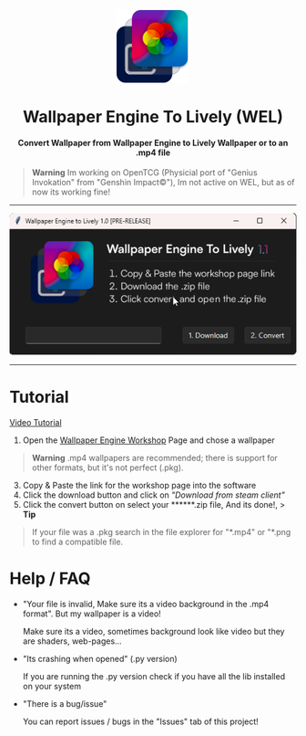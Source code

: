 <p align="center">
  <img src="https://raw.githubusercontent.com/CroissantDuNord/we-to-lively/main/media/loog%20WEL.png?token=GHSAT0AAAAAAB6YTS6J5PF54NQ5HFQO46ZKZAU743A" width="128px" height="128px" alt="Logo">
</p>
<h1 align="center">Wallpaper Engine To Lively (WEL)</h1>
<h4 align="center">Convert Wallpaper from Wallpaper Engine to Lively Wallpaper or to an .mp4 file</h4>
</p>

> **Warning**
> Im working on OpenTCG (Physicial port of "Genius Invokation" from "Genshin Impact©"), Im not active on WEL, but as of now its working fine!
 
 ---

<p align="center">
  <img src="https://raw.githubusercontent.com/CroissantDuNord/we-to-lively/main/media/window.png?token=GHSAT0AAAAAAB6YTS6IVS36OLI4LFLLOA7CZAVAK7A" alt="Logo">
  
---


  
# Tutorial
[Video Tutorial](https://www.youtube.com/watch?v=ynaYieqKuR4)
1. Open the [Wallpaper Engine Workshop](https://steamcommunity.com/app/431960/workshop/) Page and chose a wallpaper
> **Warning**
> .mp4 wallpapers are recommended; there is support for other formats, but it's not perfect (.pkg).
3. Copy & Paste the link for the workshop page into the software
4. Click the download button and click on *"Download from steam client"*
5. Click the convert button on select your ******.zip file, And its done!, > **Tip**
> If your file was a .pkg search in the file explorer for "\*.mp4" or "\*.png to find a compatible file.

# Help / FAQ
- "Your file is invalid, Make sure its a video background in the .mp4 format". But my wallpaper is a video!

    Make sure its a video, sometimes background look like video but they are shaders, web-pages...

  
- "Its crashing when opened" (.py version)

     If you are running the .py version check if you have all the lib installed on your system
  
- "There is a bug/issue"
     
    You can report issues / bugs in the "Issues" tab of this project!

